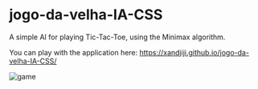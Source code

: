 # jogo-da-velha-IA-CSS

A simple AI for playing Tic-Tac-Toe, using the Minimax algorithm.

You can play with the application here:
https://xandjiji.github.io/jogo-da-velha-IA-CSS/

![game](https://i.imgur.com/NS4cY88.png)
